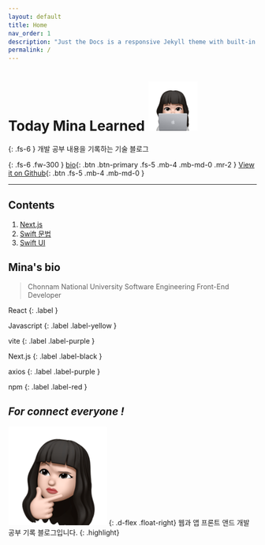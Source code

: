 ```yaml
---
layout: default
title: Home
nav_order: 1
description: "Just the Docs is a responsive Jekyll theme with built-in search that is easily customizable and hosted on GitHub Pages."
permalink: /
---
```


# Today Mina Learned <img src="./assets/images/profile-image.png" alt="profile Image" aria-label="profile Image" width="100" height="100">


{: .fs-6 }
개발 공부 내용을 기록하는 기술 블로그 

{: .fs-6 .fw-300 }
[bio](#minas-bio){: .btn .btn-primary .fs-5 .mb-4 .mb-md-0 .mr-2 }
[View it on Github](https://github.com/chaemina){: .btn .fs-5 .mb-4 .mb-md-0 }

---


## Contents

 

  1. [Next.js](https://chaemina.github.io/docs/nextjs) 
  2. [Swift 문법](https://chaemina.github.io/docs/swift)
  3. [Swift UI](https://chaemina.github.io/docs/swiftUI)


## Mina's bio

> Chonnam National University Software Engineering Front-End Developer

React
{: .label }

Javascript
{: .label .label-yellow }

vite
{: .label .label-purple }

Next.js
{: .label .label-black }

axios
{: .label .label-purple }

npm
{: .label .label-red }



## **_For connect everyone !_**
<img src="./assets/images/profile-icon.png" alt="profile Image" aria-label="profile Image" width="200rem" height="200rem">
{: .d-flex .float-right}
웹과 앱 프론트 앤드 개발 공부 기록 블로그입니다.
{: .highlight}


<nav arial-label="Main" id="site-nav" class="site-nav">




